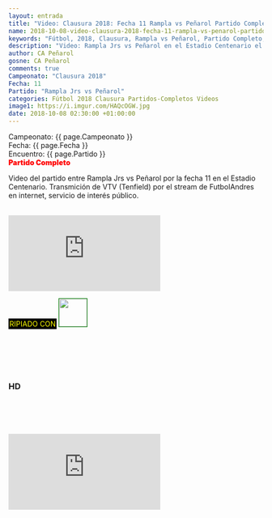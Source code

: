 ```yaml
---
layout: entrada
title: "Video: Clausura 2018: Fecha 11 Rampla vs Peñarol Partido Completo"
name: 2018-10-08-video-clausura-2018-fecha-11-rampla-vs-penarol-partido-completo.markdown
keywords: "Fútbol, 2018, Clausura, Rampla vs Peñarol, Partido Completo, Video"
description: "Video: Rampla Jrs vs Peñarol en el Estadio Centenario el 07 de octubre por la fecha 11 del Clausura 2018. Transmición de VTV, servicio de interés público."
author: CA Peñarol
gosne: CA Peñarol
comments: true
Campeonato: "Clausura 2018"
Fecha: 11
Partido: "Rampla Jrs vs Peñarol"
categories: Fútbol 2018 Clausura Partidos-Completos Videos
image1: https://i.imgur.com/HAQcOGW.jpg
date: 2018-10-08 02:30:00 +01:00:00
---
```



<html>
Campeonato: <span>{{ page.Campeonato }}</span><br>
Fecha: <span>{{ page.Fecha }}</span><br>
Encuentro: <span>{{ page.Partido }}</span><br>
<span style="color:red;font-weight:900">Partido Completo</span>
</html>

Video del partido entre Rampla Jrs vs Peñarol por la fecha 11 en el Estadio Centenario. Transmición de VTV (Tenfield) por el stream de FutbolAndres en internet, servicio de interés público.

<br>


<iframe src="https://www.youtube.com/embed/TBu-UDB1LY0" frameborder="0" allow="autoplay; encrypted-media" allowfullscreen></iframe>

<br>

<span style="color:yellow;background:black;padding:2px;">RIPIADO CON</span> <a href="http://ffmpeg.org"><img src="{{ site.url }}/images/ffmpeg.png" width="55" style="border:1px solid green;"></a>

<br>

<br>

<br>

<br>

### HD

<br>

<br>

<br>

<br>



<iframe src="https://www.youtube.com/embed/ySvzbyj-_tY" frameborder="0" allow="accelerometer; autoplay; encrypted-media; gyroscope; picture-in-picture" allowfullscreen></iframe>
